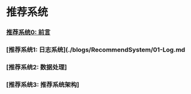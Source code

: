 # 推荐系统
### [推荐系统0: 前言](./blogs/RecommendSystem/00-Abstract.md)
### [推荐系统1: 日志系统](./blogs/RecommendSystem/01-Log.md
### [推荐系统2: 数据处理]
### [推荐系统3: 推荐系统架构]
